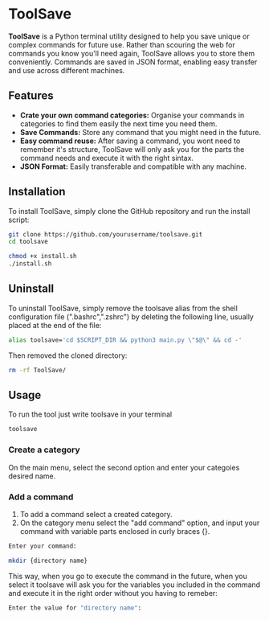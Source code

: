 # ToolSave

**ToolSave** is a Python terminal utility designed to help you save unique or complex commands for future use. Rather than scouring the web for commands you know you'll need again, ToolSave allows you to store them conveniently. Commands are saved in JSON format, enabling easy transfer and use across different machines.

## Features

- **Crate your own command categories:** Organise your commands in categories to find them easily the next time you need them.
- **Save Commands:** Store any command that you might need in the future.
- **Easy command reuse:** After saving a command, you wont need to remember it's structure, ToolSave will only ask you for the parts the command needs and execute it with the right sintax.
- **JSON Format:** Easily transferable and compatible with any machine.


## Installation

To install ToolSave, simply clone the GitHub repository and run the install script:

```bash
git clone https://github.com/yourusername/toolsave.git
cd toolsave

chmod +x install.sh
./install.sh
```

## Uninstall

To uninstall ToolSave, simply remove the toolsave alias from the shell configuration file (".bashrc",".zshrc") by deleting the following line, usually placed at the end of the file:

```bash
alias toolsave='cd $SCRIPT_DIR && python3 main.py \"$@\" && cd -'
```
Then removed the cloned directory:

```bash
rm -rf ToolSave/
```


## Usage

To run the tool just write toolsave in your terminal
```bash
toolsave
```

### Create a category

On the main menu, select the second option and enter your categoies desired name.

### Add a command

1. To add a command select a created category. 
2. On the category menu select the "add command" option, and input your command with variable parts enclosed in curly braces {}.

```bash
Enter your command:

mkdir {directory name}
```
This way, when you go to execute the command in the future, when you select it toolsave will ask you for the variables you included in the command and execute it in the right order without you having to remeber:

```bash
Enter the value for "directory name":
```


